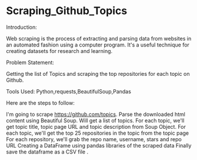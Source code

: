 # Scraping_Github_Topics

Introduction:

Web scraping is the process of extracting and parsing data from websites in an automated fashion using a computer program. It's a useful technique for creating datasets for research and learning.

Problem Statement:

Getting the list of Topics and scraping the top repositories for each topic on Github.

Tools Used: Python,requests,BeautifulSoup,Pandas

Here are the steps to follow:

I'm going to scrape https://github.com/topics.
Parse the downloaded html content using Beautiful Soup.
Will get a list of topics. For each topic, we'll get topic title, topic page URL and topic description from Soup Object.
For each topic, we'll get the top 25 repositories in the topic from the topic page
For each repository, we'll grab the repo name, username, stars and repo URL
Creating a DataFrame using pandas libraries of the scraped data
Finally save the dataframe as a CSV file .
